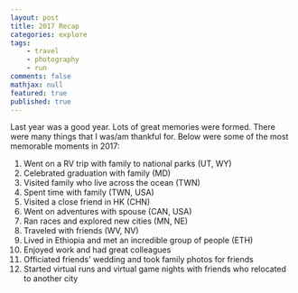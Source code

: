 ```yaml
---
layout: post
title: 2017 Recap
categories: explore
tags:
    - travel
    - photography
    - run
comments: false
mathjax: null
featured: true
published: true
---
```


Last year was a good year. Lots of great memories were formed. There were many things that I was/am thankful for. Below were some of the most memorable moments in 2017:

1. Went on a RV trip with family to national parks (UT, WY)
2. Celebrated graduation with family (MD)
3. Visited family who live across the ocean (TWN)
4. Spent time with family (TWN, USA)
5. Visited a close friend in HK (CHN)
6. Went on adventures with spouse (CAN, USA)
7. Ran races and explored new cities (MN, NE)
8. Traveled with friends (WV, NV)
9. Lived in Ethiopia and met an incredible group of people (ETH)
10. Enjoyed work and had great colleagues
11. Officiated friends' wedding and took family photos for friends
12. Started virtual runs and virtual game nights with friends who relocated to another city
